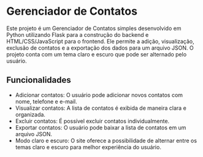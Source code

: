 # Gerenciador de Contatos

Este projeto é um Gerenciador de Contatos simples desenvolvido em Python utilizando Flask para a construção do backend e HTML/CSS/JavaScript para o frontend. Ele permite a adição, visualização, exclusão de contatos e a exportação dos dados para um arquivo JSON. O projeto conta com um tema claro e escuro que pode ser alternado pelo usuário.

## Funcionalidades
- Adicionar contatos: O usuário pode adicionar novos contatos com nome, telefone e e-mail.
- Visualizar contatos: A lista de contatos é exibida de maneira clara e organizada.
- Excluir contatos: É possível excluir contatos individualmente.
- Exportar contatos: O usuário pode baixar a lista de contatos em um arquivo JSON.
- Modo claro e escuro: O site oferece a possibilidade de alternar entre os temas claro e escuro para melhor experiência do usuário.
